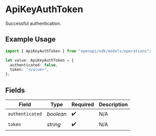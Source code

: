 # ApiKeyAuthToken

Successful authentication.

## Example Usage

```typescript
import { ApiKeyAuthToken } from "openapi/sdk/models/operations";

let value: ApiKeyAuthToken = {
  authenticated: false,
  token: "<value>",
};
```

## Fields

| Field              | Type               | Required           | Description        |
| ------------------ | ------------------ | ------------------ | ------------------ |
| `authenticated`    | *boolean*          | :heavy_check_mark: | N/A                |
| `token`            | *string*           | :heavy_check_mark: | N/A                |